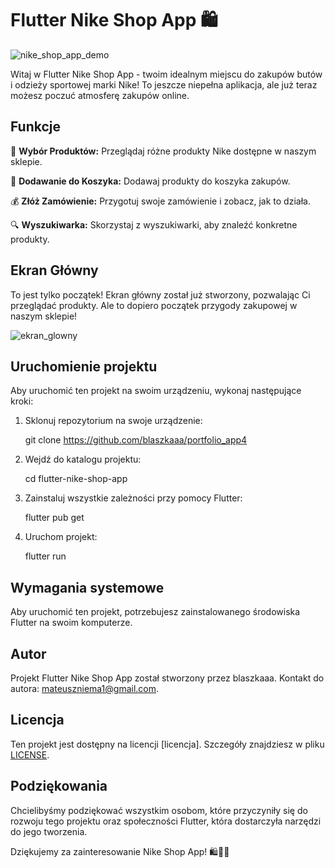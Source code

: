 
# Flutter Nike Shop App 🛍️

![nike_shop_app_demo](link_do_zrzutu_ekranu.png)

Witaj w Flutter Nike Shop App - twoim idealnym miejscu do zakupów butów i odzieży sportowej marki Nike! To jeszcze niepełna aplikacja, ale już teraz możesz poczuć atmosferę zakupów online.

## Funkcje

👟 **Wybór Produktów:** Przeglądaj różne produkty Nike dostępne w naszym sklepie.

🛒 **Dodawanie do Koszyka:** Dodawaj produkty do koszyka zakupów.

💰 **Złóż Zamówienie:** Przygotuj swoje zamówienie i zobacz, jak to działa.

🔍 **Wyszukiwarka:** Skorzystaj z wyszukiwarki, aby znaleźć konkretne produkty.

## Ekran Główny

To jest tylko początek! Ekran główny został już stworzony, pozwalając Ci przeglądać produkty. Ale to dopiero początek przygody zakupowej w naszym sklepie!

![ekran_glowny](link_do_zrzutu_ekranu_ekranu_glownego.png)

## Uruchomienie projektu

Aby uruchomić ten projekt na swoim urządzeniu, wykonaj następujące kroki:

1. Sklonuj repozytorium na swoje urządzenie:
   
   git clone https://github.com/blaszkaaa/portfolio_app4
   

2. Wejdź do katalogu projektu:
   
   cd flutter-nike-shop-app
   

3. Zainstaluj wszystkie zależności przy pomocy Flutter:
   
   flutter pub get
   

4. Uruchom projekt:
   
   flutter run
   

## Wymagania systemowe

Aby uruchomić ten projekt, potrzebujesz zainstalowanego środowiska Flutter na swoim komputerze.

## Autor

Projekt Flutter Nike Shop App został stworzony przez blaszkaaa. Kontakt do autora: mateuszniema1@gmail.com.

## Licencja

Ten projekt jest dostępny na licencji [licencja]. Szczegóły znajdziesz w pliku [LICENSE](LICENSE).

## Podziękowania

Chcielibyśmy podziękować wszystkim osobom, które przyczyniły się do rozwoju tego projektu oraz społeczności Flutter, która dostarczyła narzędzi do jego tworzenia.

Dziękujemy za zainteresowanie Nike Shop App! 🛍️👟💪
